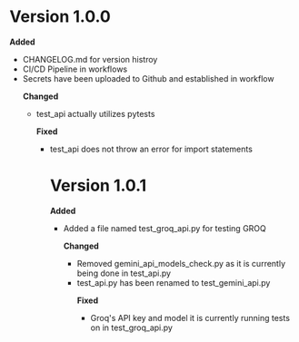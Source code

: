 # Version 1.0.0

**Added**
<ul>
<li>CHANGELOG.md for version histroy</li>
<li>CI/CD Pipeline in workflows</li>
<li>Secrets have been uploaded to Github and established in workflow</li>

**Changed**
<ul>
<li>test_api actually utilizes pytests </li>

**Fixed**
<ul>
<li>test_api does not throw an error for import statements</li>

# Version 1.0.1

**Added**
<ul>
<li>Added a file named test_groq_api.py for testing GROQ</li>

**Changed**
<ul>
<li>Removed gemini_api_models_check.py as it is currently being done in test_api.py</li>
<li>test_api.py has been renamed to test_gemini_api.py

**Fixed**
<ul>
<li>Groq's API key and model it is currently running tests on in test_groq_api.py</li>
